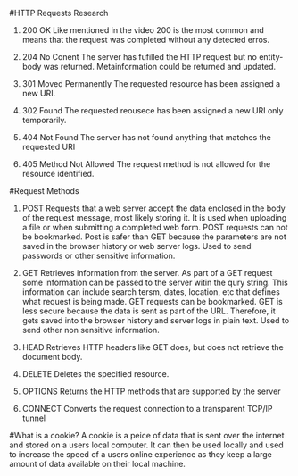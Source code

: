 #HTTP Requests Research 


1. 200 OK
Like mentioned in the video 200 is the most common and means that the request was completed without any detected erros. 

2. 204 No Conent
The server has fufilled the HTTP request but no entity-body was returned. Metainformation could be returned and updated.

3. 301 Moved Permanently
The requested resource has been assigned a new URI.

4. 302 Found
The requested reousece has been assigned a new URI only temporarily. 

5. 404 Not Found
The server has not found anything that matches the requested URI

6. 405 Method Not Allowed
The request method is not allowed for the resource identified.




#Request Methods

1. POST
Requests that a web server accept the data enclosed in the body of the request message, most likely storing it. It is used when uploading a file or when submitting a completed web form. POST requests can not be bookmarked. Post is safer than GET because the parameters are not saved in the browser history or web server logs. Used to send passwords or other sensitive information. 

2. GET
Retrieves information from the server. As part of a GET request some information can be passed to the server witin the qury string. This information can include search tersm, dates, location, etc that defines what request is being made.  GET requests can be bookmarked. GET is less secure because the data is sent as part of the URL. Therefore, it gets saved into the browser history and server logs in plain text. Used to send other non sensitive information. 

3. HEAD
Retrieves HTTP headers like GET does, but does not retrieve the document body.

4. DELETE
Deletes the specified resource. 

5. OPTIONS
Returns the HTTP methods that are supported by the server

6. CONNECT
Converts the request connection to a transparent TCP/IP tunnel

#What is a cookie?
A cookie is a peice of data that is sent over the internet and stored on a users local computer. It can then be used locally and used to increase the speed of a users online experience as they keep a large amount of data available on their local machine. 
